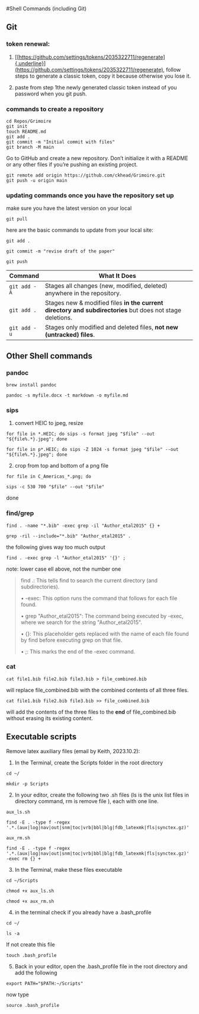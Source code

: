 #Shell Commands (including Git)
## Git

### token renewal:

1.  [[https://github.com/settings/tokens/2035322711/regenerate]{.underline}](https://github.com/settings/tokens/2035322711/regenerate),
    follow steps to generate a classic token, copy it because otherwise
    you lose it.

2.  paste from step 1the newly generated classic token instead of you
    password when you git push.

### commands to create a repository
```
cd Repos/Grimoire
git init
touch README.md
git add .
git commit -m "Initial commit with files"
git branch -M main
```
Go to GitHub and create a new repository. Don’t initialize it with a README or any other files if you’re pushing an existing project.

```
git remote add origin https://github.com/ckhead/Grimoire.git
git push -u origin main
```
### updating commands once you have the repository set up
make sure you have the latest version on your local 
```
git pull
```
here are the basic commands to update from your local site:

```
git add .

git commit -m "revise draft of the paper"

git push
```
| Command        | What It Does |
|---------------|-------------|
| `git add -A`  | Stages all changes (new, modified, deleted) anywhere in the repository. |
| `git add .`   | Stages new & modified files **in the current directory and subdirectories** but does not stage deletions. |
| `git add -u`  | Stages only modified and deleted files, **not new (untracked) files**. |

## Other Shell commands

### pandoc
```
brew install pandoc

pandoc -s myfile.docx -t markdown -o myfile.md
```

### sips

1.  convert HEIC to jpeg, resize
```
for file in *.HEIC; do sips -s format jpeg "$file" --out
"${file%.*}.jpeg"; done

for file in p*.HEIC; do sips -Z 1024 -s format jpeg "$file" --out
"${file%.*}.jpeg"; done
```
2.  crop from top and bottom of a png file
```
for file in C_Americas_*.png; do

sips -c 530 700 "$file" --out "$file"
```
done

### find/grep
```
find . -name "*.bib" -exec grep -il "Author_etal2015" {} +

grep -ril --include="*.bib" "Author_etal2015" .
```
the following gives way too much output
```
find . -exec grep -l "Author_etal2015" '{}' ;
```
note: lower case ell above, not the number one

> find .: This tells find to search the current directory (and
> subdirectories).
>
> • -exec: This option runs the command that follows for each file
> found.
>
> • grep "Author_etal2015": The command being executed by -exec, where
> we search for the string "Author_etal2015".
>
> • {}: This placeholder gets replaced with the name of each file found
> by find before executing grep on that file.
>
> • ;: This marks the end of the -exec command.

### cat
```
cat file1.bib file2.bib file3.bib > file_combined.bib
```
will replace file_combined.bib with the combined contents of all three
files.
```
cat file1.bib file2.bib file3.bib >> file_combined.bib
```
will add the contents of the three files to the **end** of
file_combined.bib without erasing its existing content.

## Executable scripts

Remove latex auxiliary files (email by Keith, 2023.10.2):

1. In the Terminal, create the Scripts folder in the root directory

```
cd ~/

mkdir -p Scripts
```
2. In your editor, create the following two .sh files (ls is the unix
list files in directory command, rm is remove file ), each with one
line.
```
aux_ls.sh

find -E . -type f -regex
'.*.(aux|log|nav|out|snm|toc|vrb|bbl|blg|fdb_latexmk|fls|synctex.gz)'

aux_rm.sh

find -E . -type f -regex
'.*.(aux|log|nav|out|snm|toc|vrb|bbl|blg|fdb_latexmk|fls|synctex.gz)'
-exec rm {} +
```
3. In the Terminal, make these files executable
```
cd ~/Scripts

chmod +x aux_ls.sh

chmod +x aux_rm.sh
```
4. in the terminal check if you already have a .bash_profile
```
cd ~/

ls -a
```
If not create this file
```
touch .bash_profile
```
5. Back in your editor, open the .bash_profile file in the root
directory and add the following
```
export PATH="$PATH:~/Scripts"
```
now type
```
source .bash_profile
```